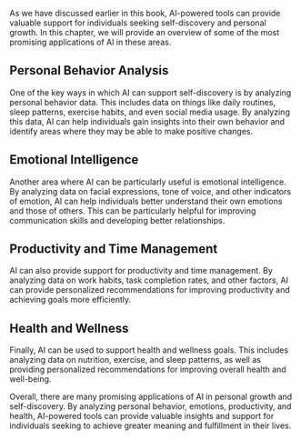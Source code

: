 
As we have discussed earlier in this book, AI-powered tools can provide valuable support for individuals seeking self-discovery and personal growth. In this chapter, we will provide an overview of some of the most promising applications of AI in these areas.

Personal Behavior Analysis
--------------------------

One of the key ways in which AI can support self-discovery is by analyzing personal behavior data. This includes data on things like daily routines, sleep patterns, exercise habits, and even social media usage. By analyzing this data, AI can help individuals gain insights into their own behavior and identify areas where they may be able to make positive changes.

Emotional Intelligence
----------------------

Another area where AI can be particularly useful is emotional intelligence. By analyzing data on facial expressions, tone of voice, and other indicators of emotion, AI can help individuals better understand their own emotions and those of others. This can be particularly helpful for improving communication skills and developing better relationships.

Productivity and Time Management
--------------------------------

AI can also provide support for productivity and time management. By analyzing data on work habits, task completion rates, and other factors, AI can provide personalized recommendations for improving productivity and achieving goals more efficiently.

Health and Wellness
-------------------

Finally, AI can be used to support health and wellness goals. This includes analyzing data on nutrition, exercise, and sleep patterns, as well as providing personalized recommendations for improving overall health and well-being.

Overall, there are many promising applications of AI in personal growth and self-discovery. By analyzing personal behavior, emotions, productivity, and health, AI-powered tools can provide valuable insights and support for individuals seeking to achieve greater meaning and fulfillment in their lives.
